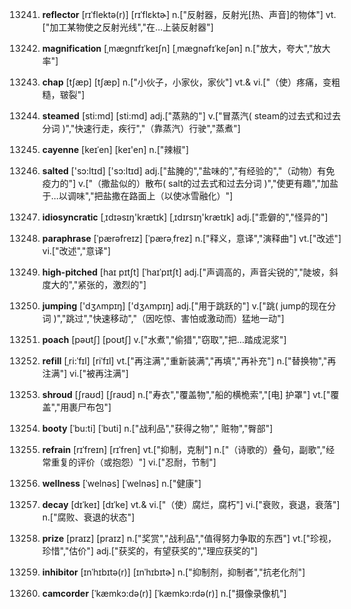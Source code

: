 13241. **reflector**
[rɪˈflektə(r)]  [rɪˈflɛktɚ]
n.["反射器，反射光[热、声音]的物体"]  vt.["加工某物使之反射光线","在…上装反射器"]  

13242. **magnification**
[ˌmægnɪfɪˈkeɪʃn]  [ˌmæɡnəfɪˈkeʃən]
n.["放大，夸大","放大率"]  

13243. **chap**
[tʃæp]  [tʃæp]
n.["小伙子，小家伙，家伙"]  vt.& vi.["（使）疼痛，变粗糙，皲裂"]  

13244. **steamed**
[sti:md]  [sti:md]
adj.["蒸熟的"]  v.["冒蒸汽( steam的过去式和过去分词 )","快速行走，疾行","（靠蒸汽）行驶","蒸煮"]  

13245. **cayenne**
[keɪˈen]  [keɪ'en]
n.["辣椒"]  

13246. **salted**
['sɔ:ltɪd]  ['sɔ:ltɪd]
adj.["盐腌的","盐味的","有经验的","（动物）有免疫力的"]  v.["（撒盐似的）散布( salt的过去式和过去分词 )","使更有趣","加盐于…以调味","把盐撒在路面上（以使冰雪融化）"]  

13247. **idiosyncratic**
[ˌɪdɪəsɪŋ'krætɪk]  [ˌɪdɪrsɪŋ'krætɪk]
adj.["乖僻的","怪异的"]  

13248. **paraphrase**
[ˈpærəfreɪz]  [ˈpærəˌfrez]
n.["释义，意译","演释曲"]  vt.["改述"]  vi.["改述","意译"]  

13249. **high-pitched**
[haɪ pɪtʃt]  [ˈhaɪˈpɪtʃt]
adj.["声调高的，声音尖锐的","陡坡，斜度大的","紧张的，激烈的"]  

13250. **jumping**
['dʒʌmpɪŋ]  ['dʒʌmpɪŋ]
adj.["用于跳跃的"]  v.["跳( jump的现在分词 )","跳过","快速移动","（因吃惊、害怕或激动而）猛地一动"]  

13251. **poach**
[pəʊtʃ]  [poʊtʃ]
v.["水煮","偷猎","窃取","把…踏成泥浆"]  

13252. **refill**
[ˌri:ˈfɪl]  [riˈfɪl]
vt.["再注满","重新装满","再填","再补充"]  n.["替换物","再注满"]  vi.["被再注满"]  

13253. **shroud**
[ʃraʊd]  [ʃraʊd]
n.["寿衣","覆盖物","船的横桅索","[电] 护罩"]  vt.["覆盖","用裹尸布包"]  

13254. **booty**
[ˈbu:ti]  [ˈbuti]
n.["战利品","获得之物"," 赃物","臀部"]  

13255. **refrain**
[rɪˈfreɪn]  [rɪˈfren]
vt.["抑制，克制"]  n.["（诗歌的）叠句，副歌","经常重复的评价（或抱怨）"]  vi.["忍耐，节制"]  

13256. **wellness**
[ˈwelnəs]  [ˈwelnəs]
n.["健康"]  

13257. **decay**
[dɪˈkeɪ]  [dɪˈke]
vt.& vi.["（使）腐烂，腐朽"]  vi.["衰败，衰退，衰落"]  n.["腐败、衰退的状态"]  

13258. **prize**
[praɪz]  [praɪz]
n.["奖赏","战利品","值得努力争取的东西"]  vt.["珍视，珍惜","估价"]  adj.["获奖的，有望获奖的","理应获奖的"]  

13259. **inhibitor**
[ɪnˈhɪbɪtə(r)]  [ɪnˈhɪbɪtɚ]
n.["抑制剂，抑制者","抗老化剂"]  

13260. **camcorder**
[ˈkæmkɔ:də(r)]  [ˈkæmkɔ:rdə(r)]
n.["摄像录像机"]  

